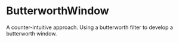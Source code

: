 # ButterworthWindow
A counter-intuitive approach. Using a butterworth filter to develop a butterworth window.
